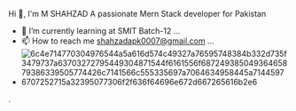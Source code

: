 
Hi 👋, I'm M SHAHZAD
A passionate Mern Stack developer for Pakistan
- 🌱 I’m currently learning  at SMIT Batch-12 ...
 - 📫 How to reach me shahzadapk0007@gmail.com  ...
 - ![6c4e714770304976544a5a616d574c49327a76595748384b332d735f3479737a63703272795449304871544f6161556f68724938504936465879386339505774426c7141566c555335697a7064634958445a71445976707252715a32395077306f2f636f64696e672d667265616b2e6](https://github.com/shahzad-0007/shahzad-0007/assets/172884805/264e772c-1894-4507-bd82-51a2a6f00a81)

  

.

<!---
shahzad-0007/shahzad-0007 is a ✨ special ✨ repository because its `README.md` (this file) appears on your GitHub profile.
You can click the Preview link to take a look at your changes.
--->

